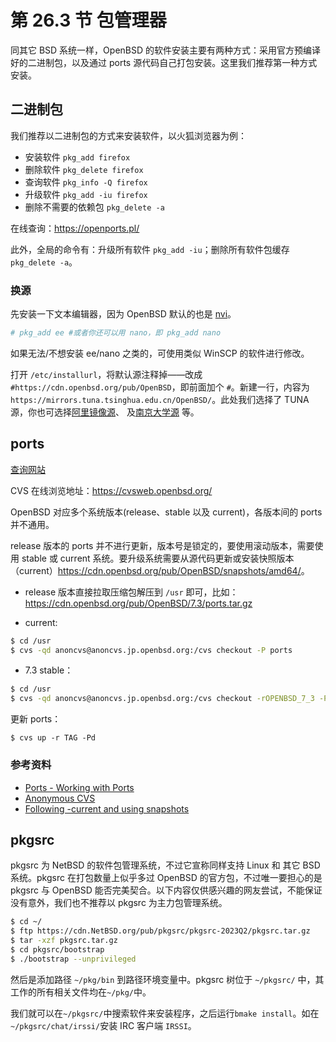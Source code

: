 # 第 26.3 节 包管理器

同其它 BSD 系统一样，OpenBSD 的软件安装主要有两种方式：采用官方预编译好的二进制包，以及通过 ports 源代码自己打包安装。这里我们推荐第一种方式安装。

## 二进制包

我们推荐以二进制包的方式来安装软件，以火狐浏览器为例：

- 安装软件 `pkg_add firefox`
- 删除软件 `pkg_delete firefox`
- 查询软件 `pkg_info -Q firefox`
- 升级软件 `pkg_add -iu firefox`
- 删除不需要的依赖包 `pkg_delete -a`

在线查询：<https://openports.pl/>

此外，全局的命令有：升级所有软件 `pkg_add -iu`；删除所有软件包缓存 `pkg_delete -a`。


### 换源

先安装一下文本编辑器，因为 OpenBSD 默认的也是 [nvi](https://man.openbsd.org/vi)。

```sh
# pkg_add ee #或者你还可以用 nano，即 pkg_add nano
```

如果无法/不想安装 ee/nano 之类的，可使用类似 WinSCP 的软件进行修改。

打开 `/etc/installurl`，将默认源注释掉——改成 `#https://cdn.openbsd.org/pub/OpenBSD`，即前面加个 `#`。新建一行，内容为 `https://mirrors.tuna.tsinghua.edu.cn/OpenBSD/`。此处我们选择了 TUNA 源，你也可选择[阿里镜像源](https://mirrors.aliyun.com/openbsd)、 及[南京大学源](https://mirror.nju.edu.cn/OpenBSD) 等。


## ports


[查询网站](https://openports.pl/)

CVS 在线浏览地址：<https://cvsweb.openbsd.org/>

OpenBSD 对应多个系统版本(release、stable 以及 current)，各版本间的 ports 并不通用。

release 版本的 ports 并不进行更新，版本号是锁定的，要使用滚动版本，需要使用 stable 或 current 系统。要升级系统需要从源代码更新或安装快照版本（current）<https://cdn.openbsd.org/pub/OpenBSD/snapshots/amd64/>。

- release 版本直接拉取压缩包解压到 `/usr` 即可，比如：<https://cdn.openbsd.org/pub/OpenBSD/7.3/ports.tar.gz>

- current:
```sh
$ cd /usr
$ cvs -qd anoncvs@anoncvs.jp.openbsd.org:/cvs checkout -P ports
```

- 7.3 stable：
```sh
$ cd /usr
$ cvs -qd anoncvs@anoncvs.jp.openbsd.org:/cvs checkout -rOPENBSD_7_3 -P ports
```

更新 ports：

```
$ cvs up -r TAG -Pd
```

### 参考资料

- [Ports - Working with Ports](https://www.openbsd.org/faq/ports/ports.html)
- [Anonymous CVS](https://www.openbsd.org/anoncvs.html)
- [Following -current and using snapshots](https://www.openbsd.org/faq/current.html)


## pkgsrc

pkgsrc 为 NetBSD 的软件包管理系统，不过它宣称同样支持 Linux 和 其它 BSD 系统。pkgsrc 在打包数量上似乎多过 OpenBSD 的官方包，不过唯一要担心的是 pkgsrc 与 OpenBSD 能否完美契合。以下内容仅供感兴趣的网友尝试，不能保证没有意外，我们也不推荐以 pkgsrc 为主力包管理系统。

```sh
$ cd ~/
$ ftp https://cdn.NetBSD.org/pub/pkgsrc/pkgsrc-2023Q2/pkgsrc.tar.gz
$ tar -xzf pkgsrc.tar.gz
$ cd pkgsrc/bootstrap
$ ./bootstrap --unprivileged
```

然后是添加路径 `~/pkg/bin` 到路径环境变量中。pkgsrc 树位于 `~/pkgsrc/` 中，其工作的所有相关文件均在`~/pkg/`中。

我们就可以在`~/pkgsrc/`中搜索软件来安装程序，之后运行`bmake install`。如在`~/pkgsrc/chat/irssi/`安装 IRC 客户端 `IRSSI`。

